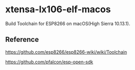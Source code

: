 # xtensa-lx106-elf-macos

Build Toolchain for ESP8266 on macOS(High Sierra 10.13.1).

## Reference

https://github.com/esp8266/esp8266-wiki/wiki/Toolchain

https://github.com/pfalcon/esp-open-sdk

